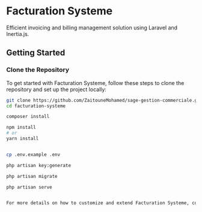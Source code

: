 # Facturation Systeme

Efficient invoicing and billing management solution using Laravel and Inertia.js.

## Getting Started

### Clone the Repository

To get started with Facturation Systeme, follow these steps to clone the repository and set up the project locally:

```bash
git clone https://github.com/ZaitouneMohamed/sage-gestion-commerciale.git
cd facturation-systeme

composer install

npm install
# or
yarn install


cp .env.example .env

php artisan key:generate

php artisan migrate

php artisan serve


For more details on how to customize and extend Facturation Systeme, contact me : contact@mohamedzaitoune.com .
